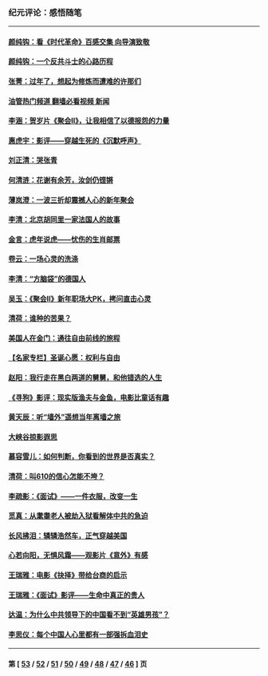 ### 纪元评论：感悟随笔
---
#### [颜纯钩：看《时代革命》百感交集 向导演致敬](../../pages/nsc1035/n13574843.md?02160330) 
#### [颜纯钩﻿：一个反共斗士的心路历程](../../pages/nsc1035/n13553725.md?02160330) 
#### [张菁：过年了，想起为修炼而遭难的许那们](../../pages/nsc1035/n13543871.md?02160330) 
#### [油管热门频道 翻墙必看视频 新闻](ok?02160330)
#### [李涵：贺岁片《聚会Ⅱ》，让我相信了以德报怨的力量](../../pages/nsc1035/n13530032.md?02160330) 
#### [惠虎宇：影评——穿越生死的《沉默呼声》](../../pages/nsc1035/n13516514.md?02160330) 
#### [刘正清：哭张青](../../pages/nsc1035/n13509328.md?02160330) 
#### [何清涟：花谢有余芳，汝剑仍铿锵](../../pages/nsc1035/n13507378.md?02160330) 
#### [薄岚澄：一波三折却震撼人心的新年聚会](../../pages/nsc1035/n13506511.md?02160330) 
#### [李清：北京胡同里一家法国人的故事](../../pages/nsc1035/n13502266.md?02160330) 
#### [金言：虎年说虎——忧伤的生肖邮票](../../pages/nsc1035/n13500542.md?02160330) 
#### [卷云：一场心灵的洗涤](../../pages/nsc1035/n13499041.md?02160330) 
#### [李清：“方脑袋”的德国人](../../pages/nsc1035/n13486826.md?02160330) 
#### [吴玉：《聚会Ⅱ》新年职场大PK，拷问直击心灵](../../pages/nsc1035/n13482329.md?02160330) 
#### [清荷：谁种的苦果？](../../pages/nsc1035/n13470084.md?02160330) 
#### [美国人在金门：通往自由前线的旅程](../../pages/nsc1035/n13453438.md?02160330) 
#### [【名家专栏】圣诞心愿：权利与自由](../../pages/nsc1035/n13453241.md?02160330) 
#### [赵阳：我行走在黑白两道的舅舅，和他错选的人生](../../pages/nsc1035/n13438837.md?02160330) 
#### [《寻狗》影评：现实版渔夫与金鱼，电影比童话有趣](../../pages/nsc1035/n13389805.md?02160330) 
#### [黄天辰：听“墙外”遥想当年离墙之旅](../../pages/nsc1035/n13377229.md?02160330) 
#### [大峡谷掠影遐思](../../pages/nsc1035/n13354743.md?02160330) 
#### [慕容雪儿：如何判断，你看到的世界是否真实？](../../pages/nsc1035/n13332569.md?02160330) 
#### [清荷：叫610的信心怎能不垮？](../../pages/nsc1035/n13304848.md?02160330) 
#### [李疏影：《面试》——一件衣服，改变一生](../../pages/nsc1035/n13292494.md?02160330) 
#### [觅真：从耄耋老人被劫入狱看解体中共的急迫](../../pages/nsc1035/n13284545.md?02160330) 
#### [长风拂泪：辚辚浩然车，正气穿越美国](../../pages/nsc1035/n13284280.md?02160330) 
#### [心若向阳，无惧风霜——观影片《意外》有感](../../pages/nsc1035/n13275318.md?02160330) 
#### [王瑞雅：电影《抉择》带给台商的启示](../../pages/nsc1035/n13274064.md?02160330) 
#### [王瑞雅：《面试》影评——生命中真正的贵人](../../pages/nsc1035/n13260528.md?02160330) 
#### [达温：为什么中共领导下的中国看不到“英雄男孩”？](../../pages/nsc1035/n13257099.md?02160330) 
#### [李思仪：每个中国人心里都有一部强拆血泪史](../../pages/nsc1035/n13249632.md?02160330) 

---
#### 第 [ [53](./53.md?02160330) / [52](./52.md?02160330) / [51](./51.md?02160330) / [50](./50.md?02160330) / [49](./49.md?02160330) / [48](./48.md?02160330) / [47](./47.md?02160330) / [46](./46.md?02160330) ] 页
